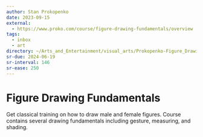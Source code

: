 ```yaml
---
author: Stan Prokopenko
date: 2023-09-15
external:
  - https://www.proko.com/course/figure-drawing-fundamentals/overview
tags:
  - inbox
  - art
directory: ~/Arts_and_Entertainment/visual_arts/Prokopenko-Figure_Drawing_Fundamentals/
sr-due: 2024-06-19
sr-interval: 146
sr-ease: 250
---
```

# Figure Drawing Fundamentals

Get classical training on how to draw male and female figures. Course contains
several drawing fundamentals including gesture, measuring, and shading.


